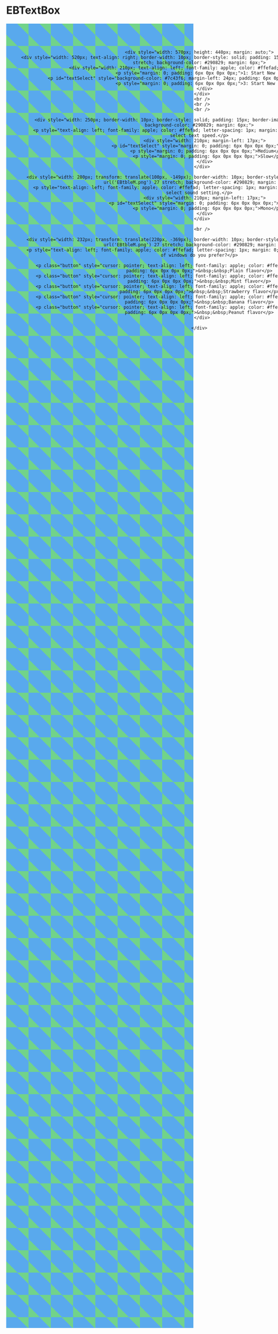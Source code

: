 # EBTextBox

<div style="font-family: apple; background-color: #59a9ed; background-image: linear-gradient(45deg, #71d38a 25%, transparent 25%, transparent 75%, #71d38a 75%, #71d38a); background-size: 60px 60px; background-position: 0 0, 30px 30px; padding: 20px;">

  <div id="main" style="margin: 50px auto; text-align: center; width: 1000px; height: 3369px; border: 0px solid #fff;">
    
    <div style="width: 570px; height: 440px; margin: auto;">
      <div style="width: 520px; text-align: right; border-width: 10px; border-style: solid; padding: 15px; border-image: url('EBtbleM.png') 27 stretch; background-color: #290829; margin: 6px;">
        <div style="width: 210px; text-align: left; font-family: apple; color: #ffefad; letter-spacing: 1px;">
          <p style="margin: 0; padding: 6px 0px 0px 0px;">1: Start New game</p>
          <p id="textSelect" style="background-color: #7c43f6; margin-left: 24px; padding: 6px 0px 0px 0px;">2: Start New game</p>
          <p style="margin: 0; padding: 6px 0px 0px 0px;">3: Start New game</p>
        </div>
      </div>
      <br />
      <br />
      <br />
      
      <div style="width: 250px; border-width: 10px; border-style: solid; padding: 15px; border-image: url('EBtbleM.png') 27 stretch; background-color: #290829; margin: 6px;">
        <p style="text-align: left; font-family: apple; color: #ffefad; letter-spacing: 1px; margin: 0; padding: 6px 0px 0px 0px;">Please select text speed.</p>
        <div style="width: 210px; margin-left: 17px;">
          <p id="textSelect" style="margin: 0; padding: 6px 0px 0px 0px;">Fast</p>
          <p style="margin: 0; padding: 6px 0px 0px 0px;">Medium</p>
          <p style="margin: 0; padding: 6px 0px 0px 0px;">Slow</p>
        </div>
      </div>
      
      <div style="width: 280px; transform: translate(100px, -149px); border-width: 10px; border-style: solid; padding: 15px; border-image: url('EBtbleM.png') 27 stretch; background-color: #290829; margin: 6px;">
        <p style="text-align: left; font-family: apple; color: #ffefad; letter-spacing: 1px; margin: 0; padding: 6px 0px 0px 0px;">Please select sound setting.</p>
        <div style="width: 210px; margin-left: 17px;">
          <p id="textSelect" style="margin: 0; padding: 6px 0px 0px 0px;">Stereo</p>
          <p style="margin: 0; padding: 6px 0px 0px 0px;">Mono</p>
        </div>
      </div>
      
      <br />

      <div style="width: 232px; transform: translate(220px, -369px); border-width: 10px; border-style: solid; padding: 15px; border-image: url('EBtbleM.png') 27 stretch; background-color: #290829; margin: 6px;">
        <p style="text-align: left; font-family: apple; color: #ffefad; letter-spacing: 1px; margin: 0; padding: 6px 0px 0px 0px;">Which style of windows do you prefer?</p>

        <p class="button" style="cursor: pointer; text-align: left; font-family: apple; color: #ffefad; letter-spacing: 1px; margin: 0; padding: 6px 0px 0px 0px;">&nbsp;&nbsp;Plain flavor</p>
        <p class="button" style="cursor: pointer; text-align: left; font-family: apple; color: #ffefad; letter-spacing: 1px; margin: 0; padding: 6px 0px 0px 0px;">&nbsp;&nbsp;Mint flavor</p>
        <p class="button" style="cursor: pointer; text-align: left; font-family: apple; color: #ffefad; letter-spacing: 1px; margin: 0; padding: 6px 0px 0px 0px;">&nbsp;&nbsp;Strawberry flavor</p>
        <p class="button" style="cursor: pointer; text-align: left; font-family: apple; color: #ffefad; letter-spacing: 1px; margin: 0; padding: 6px 0px 0px 0px;">&nbsp;&nbsp;Banana flavor</p>
        <p class="button" style="cursor: pointer; text-align: left; font-family: apple; color: #ffefad; letter-spacing: 1px; margin: 0; padding: 6px 0px 0px 0px;">&nbsp;&nbsp;Peanut flavor</p>
      </div>

    </div>

  </div>

</div>
